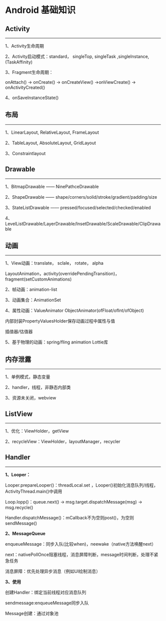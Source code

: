 # Android 基础知识

## Activity
---

1、Activity生命周期

2、Activity启动模式：standard， singleTop, singleTask ,singleInstance, (TaskAffinity)

3、Fragment生命周期：

onAttach() -> onCreate() -> onCreateView() ->onViewCreate() -> onActivityCreated()

4、onSaveInstanceState()

## 布局
---

1、LinearLayout, RelativeLayout, FrameLayout

2、TableLayout, AbsoluteLayout, GridLayout

3、Constraintlayout

## Drawable
---

1、BitmapDrawable —— NinePathceDrawable

2、ShapeDrawable —— shape/corners/solid/stroke/gradient/padding/size

3、StateListDrawable ——  pressed/focused/selected/checked/enabled

4、LevelListDrawable/LayerDrawable/InsetDrawable/ScaleDrawable/ClipDrawable


## 动画
---

1、View动画：translate， sclale， rotate， alpha

  LayoutAnimation，activity(overridePendingTransition)，fragment(setCustomAnimations)
  
2、帧动画：animation-list

3、动画集合：AnimationSet

4、属性动画：ValueAnimator  ObjectAnimator(ofFloat/ofInt/ofObject) 

  内部封装PropertyValuesHolder保存动画过程中属性与值

  插值器/估值器

5、基于物理的动画：spring/fling animation  Lottie库
  


## 内存泄露
---

1、单例模式，静态变量

2、handler，线程，非静态内部类

3、资源未关闭，webview

## ListView
---

1、优化：ViewHolder，getView

2、recycleView：ViewHolder，layoutManager，recycler


## Handler
---

**1、Looper：**

Looper.prepareLooper()：threadLocal.set ，Looper()初始化消息队列/线程，ActivityThread.main()中调用

Loop.lopp()：queue.next() -> msg.target.dispatchMessage(msg) -> msg.recycle()

Handler.dispatchMessage()：mCallback不为空则post()，为空则sendMessage()


**2、MessageQueue**

enqueueMessage：同步入队(比较when)，neewake（native方法唤醒next）

next：nativePollOnce阻塞线程，消息屏障判断，message时间判断，处理不紧急任务

消息屏障：优先处理异步消息（例如UI绘制消息）


**3、使用**

创建Handler：绑定当前线程对应消息队列

sendmessage:enqueueMessage同步入队

Message创建：通过对象池








